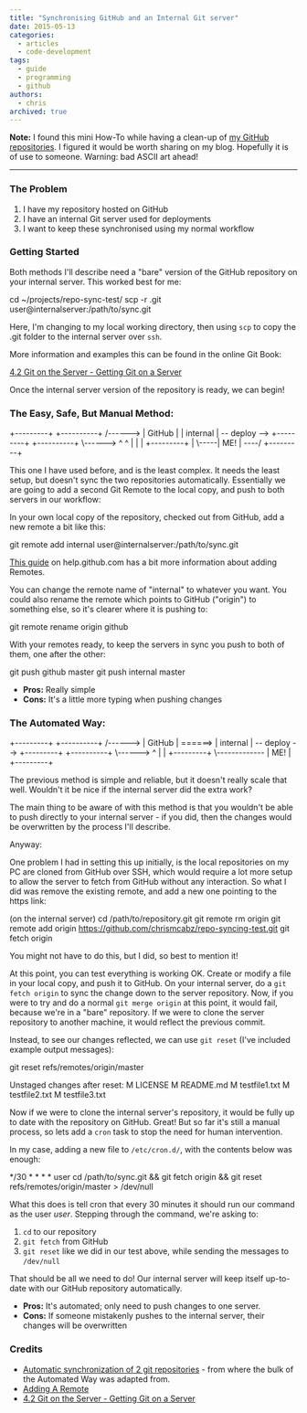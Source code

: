 ```yaml
---
title: "Synchronising GitHub and an Internal Git server"
date: 2015-05-13
categories:
  - articles
  - code-development
tags:
  - guide
  - programming
  - github
authors:
  - chris
archived: true
---
```


**Note:** I found this mini How-To while having a clean-up of [my GitHub repositories](https://github.com/chrismcabz/). I figured it would be worth sharing on my blog. Hopefully it is of use to someone. Warning: bad ASCII art ahead!

---

### The Problem

1. I have my repository hosted on GitHub
2. I have an internal Git server used for deployments
3. I want to keep these synchronised using my normal workflow

### Getting Started

Both methods I'll describe need a "bare" version of the GitHub repository on your internal server. This worked best for me:

cd ~/projects/repo-sync-test/
scp -r .git user@internalserver:/path/to/sync.git

Here, I'm changing to my local working directory, then using `scp` to copy the .git folder to the internal server over `ssh`.

More information and examples this can be found in the online Git Book:

[4.2 Git on the Server - Getting Git on a Server](http://git-scm.com/book/en/Git-on-the-Server-Getting-Git-on-a-Server)

Once the internal server version of the repository is ready, we can begin!

### The Easy, Safe, But Manual Method:

+---------+ +----------+ /------>
| GitHub | | internal | -- deploy -->
+---------+ +----------+ \\------>
^ ^
| |
| +---------+ |
\\-----| ME! | ----/
+---------+

This one I have used before, and is the least complex. It needs the least setup, but doesn't sync the two repositories automatically. Essentially we are going to add a second Git Remote to the local copy, and push to both servers in our workflow:

In your own local copy of the repository, checked out from GitHub, add a new remote a bit like this:

git remote add internal user@internalserver:/path/to/sync.git

[This guide](https://help.github.com/articles/adding-a-remote) on help.github.com has a bit more information about adding Remotes.

You can change the remote name of "internal" to whatever you want. You could also rename the remote which points to GitHub ("origin") to something else, so it's clearer where it is pushing to:

git remote rename origin github

With your remotes ready, to keep the servers in sync you push to both of them, one after the other:

git push github master
git push internal master

- **Pros:** Really simple
- **Cons:** It's a little more typing when pushing changes

### The Automated Way:

+---------+ +----------+ /------>
| GitHub | ======> | internal | -- deploy -->
+---------+ +----------+ \\------>
^
|
| +---------+
\\------------- | ME! |
+---------+

The previous method is simple and reliable, but it doesn't really scale that well. Wouldn't it be nice if the internal server did the extra work?

The main thing to be aware of with this method is that you wouldn't be able to push directly to your internal server - if you did, then the changes would be overwritten by the process I'll describe.

Anyway:

One problem I had in setting this up initially, is the local repositories on my PC are cloned from GitHub over SSH, which would require a lot more setup to allow the server to fetch from GitHub without any interaction. So what I did was remove the existing remote, and add a new one pointing to the https link:

(on the internal server)
cd /path/to/repository.git
git remote rm origin
git remote add origin https://github.com/chrismcabz/repo-syncing-test.git
git fetch origin

You might not have to do this, but I did, so best to mention it!

At this point, you can test everything is working OK. Create or modify a file in your local copy, and push it to GitHub. On your internal server, do a `git fetch origin` to sync the change down to the server repository. Now, if you were to try and do a normal `git merge origin` at this point, it would fail, because we're in a "bare" repository. If we were to clone the server repository to another machine, it would reflect the previous commit.

Instead, to see our changes reflected, we can use `git reset` (I've included example output messages):

git reset refs/remotes/origin/master

Unstaged changes after reset:
M LICENSE
M README.md
M testfile1.txt
M testfile2.txt
M testfile3.txt

Now if we were to clone the internal server's repository, it would be fully up to date with the repository on GitHub. Great! But so far it's still a manual process, so lets add a `cron` task to stop the need for human intervention.

In my case, adding a new file to `/etc/cron.d/`, with the contents below was enough:

\*/30 \* \* \* \* user cd /path/to/sync.git && git fetch origin && git reset refs/remotes/origin/master > /dev/null

What this does is tell cron that every 30 minutes it should run our command as the user _user_. Stepping through the command, we're asking to:

1. `cd` to our repository
2. `git fetch` from GitHub
3. `git reset` like we did in our test above, while sending the messages to `/dev/null`

That should be all we need to do! Our internal server will keep itself up-to-date with our GitHub repository automatically.

- **Pros:** It's automated; only need to push changes to one server.
- **Cons:** If someone mistakenly pushes to the internal server, their changes will be overwritten

### Credits

- [Automatic synchronization of 2 git repositories](http://www.pragmatic-source.com/en/opensource/tips/automatic-synchronization-2-git-repositories) - from where the bulk of the Automated Way was adapted from.
- [Adding A Remote](https://help.github.com/articles/adding-a-remote)
- [4.2 Git on the Server - Getting Git on a Server](http://git-scm.com/book/en/Git-on-the-Server-Getting-Git-on-a-Server)
